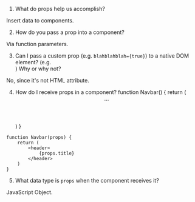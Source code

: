 1. What do props help us accomplish?

Insert data to components.

2. How do you pass a prop into a component?

Via function parameters.

3. Can I pass a custom prop (e.g. `blahblahblah={true}`) to a native
   DOM element? (e.g. <div blahblahblah={true}>) Why or why not?
   
No, since it's not HTML attribute.

4. How do I receive props in a component?
function Navbar() {
    return (
        <header>
            ...
        </header>
    )
}

```
function Navbar(props) {
    return (
        <header>
            {props.title}
        </header>
    )
}
```

5. What data type is `props` when the component receives it?

JavaScript Object.
